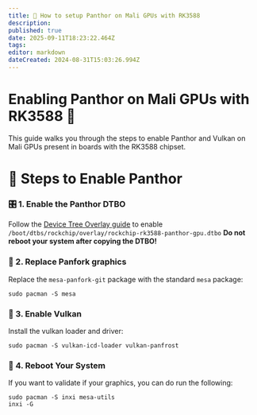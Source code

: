 ```yaml
---
title: 🐾 How to setup Panthor on Mali GPUs with RK3588
description:
published: true
date: 2025-09-11T18:23:22.464Z
tags:
editor: markdown
dateCreated: 2024-08-31T15:03:26.994Z
---
```


# Enabling Panthor on Mali GPUs with RK3588 🚀

This guide walks you through the steps to enable Panthor and Vulkan on Mali GPUs present in boards with the RK3588 chipset.

# 🔧 Steps to Enable Panthor

### 🎛️ 1. Enable the Panthor DTBO

Follow the [Device Tree Overlay guide](/how-to/how-to-enable-dtbos) to enable
`/boot/dtbs/rockchip/overlay/rockchip-rk3588-panthor-gpu.dtbo`
**Do not reboot your system after copying the DTBO!**

### 🔄 2. Replace Panfork graphics

Replace the `mesa-panfork-git` package with the standard `mesa` package:

```
sudo pacman -S mesa
```

### 🌋 3. Enable Vulkan

Install the vulkan loader and driver:

```
sudo pacman -S vulkan-icd-loader vulkan-panfrost
```

### 🔁 4. Reboot Your System

If you want to validate if your graphics, you can do run the following:

```
sudo pacman -S inxi mesa-utils
inxi -G
```